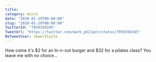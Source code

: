 ```yaml
---
title: 
category: micro
date: "2010-01-19T00:00:00"
slug: "2010-01-19T00:00:00"
TwitterId: "7959350345"
TweetUrl: "https://twitter.com/mark_philpot/status/7959350345"
ReTweetUser: JewelStaite
---
```


<i class="fa fa-retweet" aria-hidden="true"></i> How come it's $2 for an
In-n-out burger and $32 for a pilates class? You leave me with no choice...
